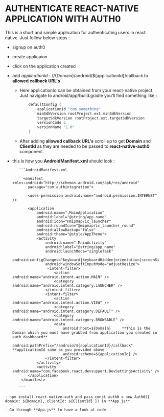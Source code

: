 # AUTHENTICATE REACT-NATIVE APPLICATION WITH AUTH0

  This is a short and simple application for authenticating users in react native. Just follow below steps :

   - signup on auth0

   - create applicaion 
   
   - click on the application created 
   
   - add ${applicationId}://${Domain}/android/${applicationId}/callback to **allowed callback URL's** .
   
        * Here applicationId can be obtained from your react-native project. Just navigate to android/app/build.gradle you'll find something like :
            
            ```build.gradle
                defaultConfig {
                    applicationId "com.something"
                    minSdkVersion rootProject.ext.minSdkVersion
                    targetSdkVersion rootProject.ext.targetSdkVersion
                    versionCode 1
                    versionName "1.0"
                }
            ```
            
        * After adding **allowed callback URL's** scroll up to get **Domain** and **ClientId** as they are needed to be passed to **react-native-auth0** component.
        
   - this is how you **AndroidManifest.xml** should look :
   
            ```AndroidManifest.xml
            
              <manifest xmlns:android="http://schemas.android.com/apk/res/android"
                package="com.authintegration">

                <uses-permission android:name="android.permission.INTERNET" />

                <application
                    android:name=".MainApplication"
                    android:label="@string/app_name"
                    android:icon="@mipmap/ic_launcher"
                    android:roundIcon="@mipmap/ic_launcher_round"
                    android:allowBackup="false"
                    android:theme="@style/AppTheme">
                    <activity
                        android:name=".MainActivity"
                        android:label="@string/app_name"
                        android:launchMode="singleTask"
                        android:configChanges="keyboard|keyboardHidden|orientation|screenSize"
                        android:windowSoftInputMode="adjustResize">
                         <intent-filter>
                            <action android:name="android.intent.action.MAIN" />
                            <category android:name="android.intent.category.LAUNCHER" />
                        </intent-filter>
                        <intent-filter>
                            <action android:name="android.intent.action.VIEW" />
                            <category android:name="android.intent.category.DEFAULT" />
                            <category android:name="android.intent.category.BROWSABLE" />
                            <data
                                android:host=${Domain}     **This is the Domain which you must have grabbed from application you created in auth dashboard**
                                android:pathPrefix="/android/${applicationId}/callback" **applicationId same as you provided above
                                android:scheme=${applicationId} />
                        </intent-filter>
                    </activity>
                    <activity android:name="com.facebook.react.devsupport.DevSettingsActivity" />
                </application>
             </manifest>

            ```
            
    - npm install react-native-auth and pass const auth0 = new Auth0({ domain: ${Domain}, clientId: ${ClientId} }) in **App.js**.
    
    - Go through **App.js** to have a look at code.